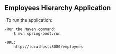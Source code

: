 Employees Hierarchy Application
--------------------------------


-To run the application:

	-Run the Maven command:
		$ mvn spring-boot:run

	-URL:
		http://localhost:8080/employees